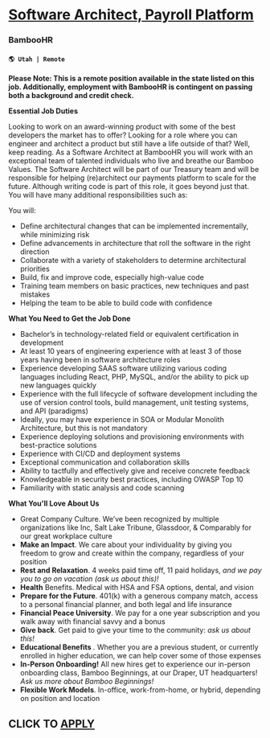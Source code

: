 # [Software Architect, Payroll Platform](https://www.remotewlb.com/apply/software-architect-payroll-platform)  
### BambooHR  
#### `🌎 Utah | Remote`  

__Please Note: This is a remote position available in the state listed on this job. Additionally, employment with BambooHR is contingent on passing both a background and credit check.__

**Essential Job Duties**

Looking to work on an award-winning product with some of the best developers the market has to offer? Looking for a role where you can engineer and architect a product but still have a life outside of that? Well, keep reading. As a Software Architect at BambooHR you will work with an exceptional team of talented individuals who live and breathe our Bamboo Values. The Software Architect will be part of our Treasury team and will be responsible for helping (re)architect our payments platform to scale for the future. Although writing code is part of this role, it goes beyond just that. You will have many additional responsibilities such as:

You will:

  * Define architectural changes that can be implemented incrementally, while minimizing risk
  * Define advancements in architecture that roll the software in the right direction
  * Collaborate with a variety of stakeholders to determine architectural priorities
  * Build, fix and improve code, especially high-value code
  * Training team members on basic practices, new techniques and past mistakes
  * Helping the team to be able to build code with confidence

**What You Need to Get the Job Done**

  * Bachelor’s in technology-related field or equivalent certification in development 
  * At least 10 years of engineering experience with at least 3 of those years having been in software architecture roles
  * Experience developing SAAS software utilizing various coding languages including React, PHP, MySQL, and/or the ability to pick up new languages quickly
  * Experience with the full lifecycle of software development including the use of version control tools, build management, unit testing systems, and API (paradigms)
  * Ideally, you may have experience in SOA or Modular Monolith Architecture, but this is not mandatory
  * Experience deploying solutions and provisioning environments with best-practice solutions
  * Experience with CI/CD and deployment systems 
  * Exceptional communication and collaboration skills
  * Ability to tactfully and effectively give and receive concrete feedback
  * Knowledgeable in security best practices, including OWASP Top 10 
  * Familiarity with static analysis and code scanning 

**What You'll Love About Us**

  * Great Company Culture. We’ve been recognized by multiple organizations like Inc, Salt Lake Tribune, Glassdoor, & Comparably for our great workplace culture
  * **Make an Impact**. We care about your individuality by giving you freedom to grow and create within the company, regardless of your position
  * **Rest and Relaxation**. 4 weeks paid time off, 11 paid holidays, _and we pay you to go on vacation (ask us about this)!_
  * **Health** Benefits. Medical with HSA and FSA options, dental, and vision
  * **Prepare for the Future**. 401(k) with a generous company match, access to a personal financial planner, and both legal and life insurance
  * **Financial Peace University**. We pay for a one year subscription and you walk away with financial savvy and a bonus
  * **Give back**. Get paid to give your time to the community: _ask us about this!_
  * **Educational Benefits** _._ Whether you are a previous student, or currently enrolled in higher education, we can help cover some of those expenses
  * **In-Person Onboarding!** All new hires get to experience our in-person onboarding class, Bamboo Beginnings, at our Draper, UT headquarters! _Ask us more about Bamboo Beginnings!_
  * **Flexible Work Models**. In-office, work-from-home, or hybrid, depending on position and location

  
## CLICK TO [APPLY](https://www.remotewlb.com/apply/software-architect-payroll-platform)

